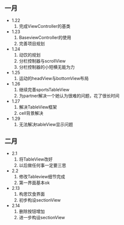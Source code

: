 ## 一月
- 1.22
  1. 完成ViewController的基类    
- 1.23
  1. BaseviewController的使用
  2. 完善项目规划
- 1.24
  1. 动饮的规划
  2. 分栏控制器与scrollView
  3. 分栏控制器的小短横无能为力
- 1.25
  1. 运动的headView与bottomView布局
- 1.26
  1. 继续完善sportsTableView
  2. 为partner解决一个她认为很难的问题，花了很长时间
- 1.27
  1. 解决TableView框架
  2. cell背景解决
- 1.29
  1. 无法解决tableView显示问题



## 二月

- 2.1
  1. 将TableView改好
  2. 以后做任何事一定要三思
- 2.2
  1. 修改Tableview细节完成
  2. 第一界面基本ok
- 2.13
  1. 构思饮食界面
  2. 初步构设sectionView
- 2.14
  1. 删除按钮增加
  2. 进一步构设sectionView
